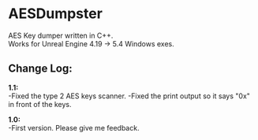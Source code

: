 # AESDumpster
AES Key dumper written in C++.<br>
Works for Unreal Engine 4.19 -> 5.4 Windows exes.

## Change Log:
**1.1:**<br>
-Fixed the type 2 AES keys scanner.
-Fixed the print output so it says "0x" in front of the keys.

**1.0:**<br>
-First version. Please give me feedback.
